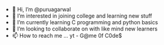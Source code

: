 - 👋 Hi, I’m @puruagarwal
- 👀 I’m interested in joining college and learning new stuff
- 🌱 I’m currently learning C programming and python basics
- 💞️ I’m looking to collaborate on with like mind new learners 
- 📫 How to reach me ... yt - G@me 0f C0de$

<!---
puruagarwal is a ✨ special ✨ repository because its `README.md` (this file) appears on your GitHub profile.
You can click the Preview link to take a look at your changes.
--->
